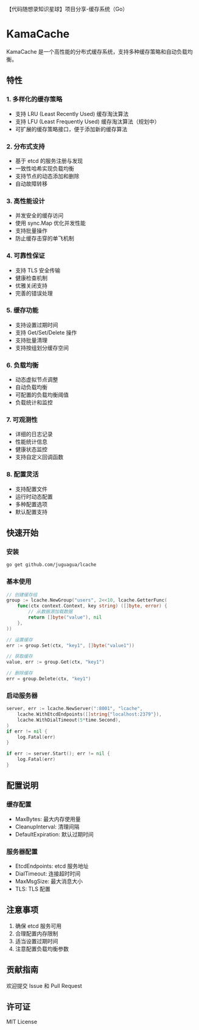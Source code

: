 【代码随想录知识星球】项目分享-缓存系统（Go）

# KamaCache

KamaCache 是一个高性能的分布式缓存系统，支持多种缓存策略和自动负载均衡。

## 特性

### 1. 多样化的缓存策略
- 支持 LRU (Least Recently Used) 缓存淘汰算法
- 支持 LFU (Least Frequently Used) 缓存淘汰算法（规划中）
- 可扩展的缓存策略接口，便于添加新的缓存算法

### 2. 分布式支持
- 基于 etcd 的服务注册与发现
- 一致性哈希实现负载均衡
- 支持节点的动态添加和删除
- 自动故障转移

### 3. 高性能设计
- 并发安全的缓存访问
- 使用 sync.Map 优化并发性能
- 支持批量操作
- 防止缓存击穿的单飞机制

### 4. 可靠性保证
- 支持 TLS 安全传输
- 健康检查机制
- 优雅关闭支持
- 完善的错误处理

### 5. 缓存功能
- 支持设置过期时间
- 支持 Get/Set/Delete 操作
- 支持批量清理
- 支持按组划分缓存空间

### 6. 负载均衡
- 动态虚拟节点调整
- 自动负载均衡
- 可配置的负载均衡阈值
- 负载统计和监控

### 7. 可观测性
- 详细的日志记录
- 性能统计信息
- 健康状态监控
- 支持自定义回调函数

### 8. 配置灵活
- 支持配置文件
- 运行时动态配置
- 多种配置选项
- 默认配置支持

## 快速开始

### 安装

```bash
go get github.com/juguagua/lcache
```

### 基本使用

```go
// 创建缓存组
group := lcache.NewGroup("users", 2<<10, lcache.GetterFunc(
    func(ctx context.Context, key string) ([]byte, error) {
        // 从数据源加载数据
        return []byte("value"), nil
    },
))

// 设置缓存
err := group.Set(ctx, "key1", []byte("value1"))

// 获取缓存
value, err := group.Get(ctx, "key1")

// 删除缓存
err = group.Delete(ctx, "key1")
```

### 启动服务器
```go
server, err := lcache.NewServer(":8001", "lcache",
    lcache.WithEtcdEndpoints([]string{"localhost:2379"}),
    lcache.WithDialTimeout(5*time.Second),
)
if err != nil {
    log.Fatal(err)
}

if err := server.Start(); err != nil {
    log.Fatal(err)
}
```

## 配置说明

### 缓存配置
- MaxBytes: 最大内存使用量
- CleanupInterval: 清理间隔
- DefaultExpiration: 默认过期时间

### 服务器配置
- EtcdEndpoints: etcd 服务地址
- DialTimeout: 连接超时时间
- MaxMsgSize: 最大消息大小
- TLS: TLS 配置

## 注意事项
1. 确保 etcd 服务可用
2. 合理配置内存限制
3. 适当设置过期时间
4. 注意配置负载均衡参数

## 贡献指南
欢迎提交 Issue 和 Pull Request

## 许可证
MIT License

